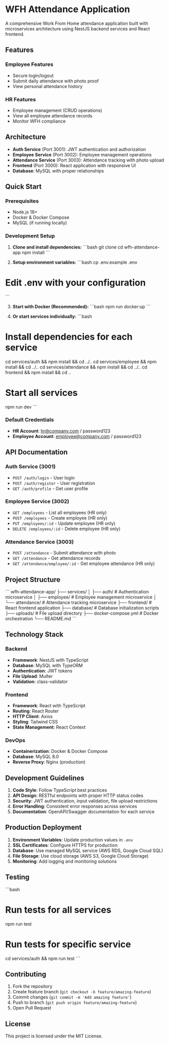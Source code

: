 # WFH Attendance Application

A comprehensive Work From Home attendance application built with microservices architecture using NestJS backend services and React frontend.

## Features

### Employee Features
- Secure login/logout
- Submit daily attendance with photo proof
- View personal attendance history

### HR Features
- Employee management (CRUD operations)
- View all employee attendance records
- Monitor WFH compliance

## Architecture

- **Auth Service** (Port 3001): JWT authentication and authorization
- **Employee Service** (Port 3002): Employee management operations
- **Attendance Service** (Port 3003): Attendance tracking with photo upload
- **Frontend** (Port 3000): React application with responsive UI
- **Database**: MySQL with proper relationships

## Quick Start

### Prerequisites
- Node.js 18+
- Docker & Docker Compose
- MySQL (if running locally)

### Development Setup

1. **Clone and install dependencies:**
\`\`\`bash
git clone <repository-url>
cd wfh-attendance-app
npm install
\`\`\`

2. **Setup environment variables:**
\`\`\`bash
cp .env.example .env
# Edit .env with your configuration
\`\`\`

3. **Start with Docker (Recommended):**
\`\`\`bash
npm run docker:up
\`\`\`

4. **Or start services individually:**
\`\`\`bash
# Install dependencies for each service
cd services/auth && npm install && cd ../..
cd services/employee && npm install && cd ../..
cd services/attendance && npm install && cd ../..
cd frontend && npm install && cd ..

# Start all services
npm run dev
\`\`\`

### Default Credentials

- **HR Account**: hr@company.com / password123
- **Employee Account**: employee@company.com / password123

## API Documentation

### Auth Service (3001)
- `POST /auth/login` - User login
- `POST /auth/register` - User registration
- `GET /auth/profile` - Get user profile

### Employee Service (3002)
- `GET /employees` - List all employees (HR only)
- `POST /employees` - Create employee (HR only)
- `PUT /employees/:id` - Update employee (HR only)
- `DELETE /employees/:id` - Delete employee (HR only)

### Attendance Service (3003)
- `POST /attendance` - Submit attendance with photo
- `GET /attendance` - Get attendance records
- `GET /attendance/employee/:id` - Get employee attendance (HR only)

## Project Structure

\`\`\`
wfh-attendance-app/
├── services/
│   ├── auth/          # Authentication microservice
│   ├── employee/      # Employee management microservice
│   └── attendance/    # Attendance tracking microservice
├── frontend/          # React frontend application
├── database/          # Database initialization scripts
├── uploads/           # File upload directory
├── docker-compose.yml # Docker orchestration
└── README.md
\`\`\`

## Technology Stack

### Backend
- **Framework**: NestJS with TypeScript
- **Database**: MySQL with TypeORM
- **Authentication**: JWT tokens
- **File Upload**: Multer
- **Validation**: class-validator

### Frontend
- **Framework**: React with TypeScript
- **Routing**: React Router
- **HTTP Client**: Axios
- **Styling**: Tailwind CSS
- **State Management**: React Context

### DevOps
- **Containerization**: Docker & Docker Compose
- **Database**: MySQL 8.0
- **Reverse Proxy**: Nginx (production)

## Development Guidelines

1. **Code Style**: Follow TypeScript best practices
2. **API Design**: RESTful endpoints with proper HTTP status codes
3. **Security**: JWT authentication, input validation, file upload restrictions
4. **Error Handling**: Consistent error responses across services
5. **Documentation**: OpenAPI/Swagger documentation for each service

## Production Deployment

1. **Environment Variables**: Update production values in `.env`
2. **SSL Certificates**: Configure HTTPS for production
3. **Database**: Use managed MySQL service (AWS RDS, Google Cloud SQL)
4. **File Storage**: Use cloud storage (AWS S3, Google Cloud Storage)
5. **Monitoring**: Add logging and monitoring solutions

## Testing

\`\`\`bash
# Run tests for all services
npm run test

# Run tests for specific service
cd services/auth && npm run test
\`\`\`

## Contributing

1. Fork the repository
2. Create feature branch (`git checkout -b feature/amazing-feature`)
3. Commit changes (`git commit -m 'Add amazing feature'`)
4. Push to branch (`git push origin feature/amazing-feature`)
5. Open Pull Request

## License

This project is licensed under the MIT License.
